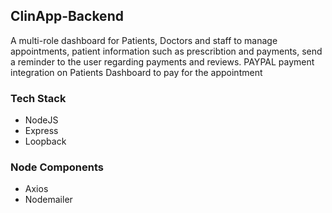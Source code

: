 ## ClinApp-Backend

A multi-role dashboard for Patients, Doctors and staff to manage appointments, patient information such as prescribtion and payments, send a reminder to the user regarding payments and reviews. PAYPAL payment integration on Patients Dashboard to pay for the appointment

### Tech Stack ###

- NodeJS
- Express
- Loopback

### Node Components ###
- Axios
- Nodemailer
